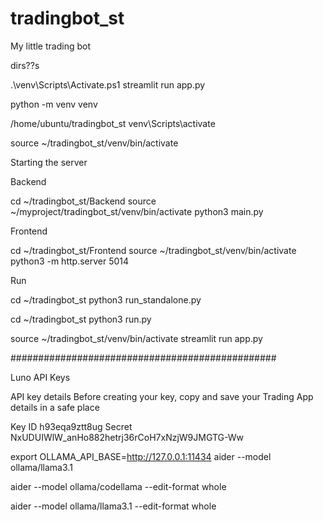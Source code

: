 # tradingbot_st


My little trading bot 


dirs??s



.\venv\Scripts\Activate.ps1
streamlit run app.py




python -m venv venv

/home/ubuntu/tradingbot_st
venv\Scripts\activate


source ~/tradingbot_st/venv/bin/activate



Starting the server 



Backend 

cd ~/tradingbot_st/Backend
source ~/myproject/tradingbot_st/venv/bin/activate
python3 main.py


Frontend

cd ~/tradingbot_st/Frontend
source ~/tradingbot_st/venv/bin/activate
python3 -m http.server 5014

Run

cd ~/tradingbot_st
python3 run_standalone.py


cd ~/tradingbot_st
python3 run.py


source ~/tradingbot_st/venv/bin/activate
streamlit run app.py


################################################

Luno API Keys


API key details
Before creating your key, copy and save your Trading App details in a safe place

Key ID h93eqa9ztt8ug
Secret NxUDUIWlW_anHo882hetrj36rCoH7xNzjW9JMGTG-Ww


export OLLAMA_API_BASE=http://127.0.0.1:11434
aider --model ollama/llama3.1

aider --model ollama/codellama --edit-format whole

aider --model ollama/llama3.1 --edit-format whole